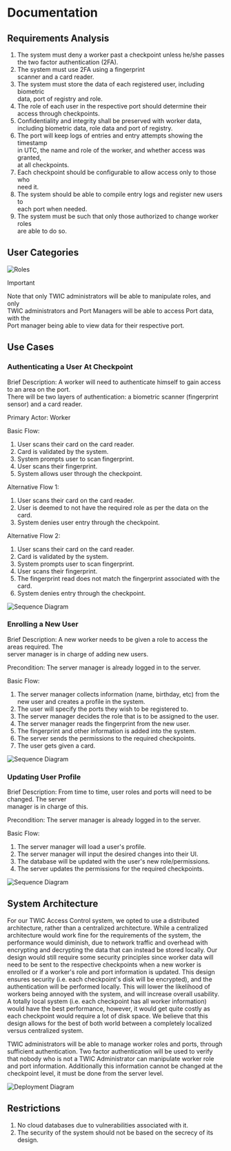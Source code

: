 # Documentation

## Requirements Analysis

1. The system must deny a worker past a checkpoint unless he/she passes  
   the two factor authentication (2FA).
2. The system must use 2FA using a fingerprint  
   scanner and a card reader.
3. The system must store the data of each registered user, including biometric  
   data, port of registry and role.
4. The role of each user in the respective port should determine their  
   access through checkpoints.
5. Confidentiality and integrity shall be preserved with worker data,  
   including biometric data, role data and port of registry.
6. The port will keep logs of entries and entry attempts showing the timestamp  
   in UTC, the name and role of the worker, and whether access was granted,  
   at all checkpoints.
7. Each checkpoint should be configurable to allow access only to those who  
   need it.
8. The system should be able to compile entry logs and register new users to  
   each port when needed.
9. The system must be such that only those authorized to change worker roles  
   are able to do so.

## User Categories

![Roles](./diagrams/Roles.png)

> [!IMPORTANT]
> Note that only TWIC administrators will be able to manipulate roles, and only  
> TWIC administrators and Port Managers will be able to access Port data, with the  
> Port manager being able to view data for their respective port.

## Use Cases

### Authenticating a User At Checkpoint

Brief Description: A worker will need to authenticate himself to gain access to an area on the port.  
There will be two layers of authentication: a biometric scanner (fingerprint sensor) and a card reader.

Primary Actor: Worker

Basic Flow:

1. User scans their card on the card reader.
2. Card is validated by the system.
3. System prompts user to scan fingerprint.
4. User scans their fingerprint.
5. System allows user through the checkpoint.

Alternative Flow 1:

1. User scans their card on the card reader.
2. User is deemed to not have the required role as per the data on the card.
3. System denies user entry through the checkpoint.

Alternative Flow 2:

1. User scans their card on the card reader.
2. Card is validated by the system.
3. System prompts user to scan fingerprint.
4. User scans their fingerprint.
5. The fingerprint read does not match the fingerprint associated with the card.
6. System denies entry through the checkpoint.

![Sequence Diagram](./diagrams/sequence-diagrams/AuthenticationSequence.png)

### Enrolling a New User

Brief Description: A new worker needs to be given a role to access the areas required. The  
server manager is in charge of adding new users.

Precondition: The server manager is already logged in to the server.

Basic Flow:

1. The server manager collects information (name, birthday, etc) from the new user and creates a profile in the system.
2. The user will specify the ports they wish to be registered to.
3. The server manager decides the role that is to be assigned to the user.
4. The server manager reads the fingerprint from the new user.
5. The fingerprint and other information is added into the system.
6. The server sends the permissions to the required checkpoints.
7. The user gets given a card.

![Sequence Diagram](./diagrams/sequence-diagrams/EnrollmentSequence.png)

### Updating User Profile

Brief Description: From time to time, user roles and ports will need to be changed. The server  
manager is in charge of this.

Precondition: The server manager is already logged in to the server.

Basic Flow:

1. The server manager will load a user's profile.
2. The server manager will input the desired changes into their UI.
3. The database will be updated with the user's new role/permissions.
4. The server updates the permissions for the required checkpoints.

![Sequence Diagram](./diagrams/sequence-diagrams/UpdateRoleSequence.png)

## System Architecture

For our TWIC Access Control system, we opted to use a distributed architecture,
rather than a centralized architecture. While a centralized architecture would
work fine for the requirements of the system, the performance would diminish,
due to network traffic and overhead with encrypting and decrypting the data that
can instead be stored locally. Our design would still require some security principles
since worker data will need to be sent to the respective checkpoints when a new
worker is enrolled or if a worker's role and port information is updated. This
design ensures security (i.e. each checkpoint's disk will be encrypted), and the
authentication will be performed locally. This will lower the likelihood of
workers being annoyed with the system, and will increase overall usability. A
totally local system (i.e. each checkpoint has all worker information) would have
the best performance, however, it would get quite costly as each checkpoint would
require a lot of disk space. We believe that this design allows for the best of both
world between a completely localized versus centralized system.

TWIC administrators will be able to manage worker roles and ports, through sufficient
authentication. Two factor authentication will be used to verify that nobody who
is not a TWIC Administrator can manipulate worker role and port information. Additionally
this information cannot be changed at the checkpoint level, it must be done from the
server level.

![Deployment Diagram](./diagrams/Deployment.png)

## Restrictions

1. No cloud databases due to vulnerabilities associated with it.
2. The security of the system should not be based on the secrecy of its design.
